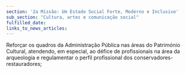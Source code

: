 ```yaml
---
section: '2a Missão: Um Estado Social Forte, Moderno e Inclusivo'
sub_section: "Cultura, artes e comunicação social"
fulfilled_date:
links_to_news_articles:
---
```


Reforçar os quadros da Administração Pública nas áreas do Património Cultural, atendendo, em especial, ao défice de profissionais na área da arqueologia e regulamentar o perfil profissional dos conservadores-restauradores;